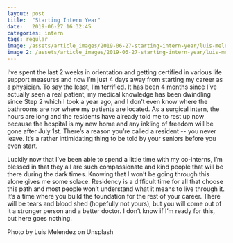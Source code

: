 ```yaml
--- 
layout: post
title:  "Starting Intern Year"
date:   2019-06-27 16:32:45
categories: intern
tags: regular
image: /assets/article_images/2019-06-27-starting-intern-year/luis-melendez.jpg
image 2: /assets/article_images/2019-06-27-starting-intern-year/luis-melendez_mobile.jpg
---
```


I’ve spent the last 2 weeks in orientation and getting certified in various life support measures and now I’m just 4 days away from starting my career as a physician. To say the least, I’m terrified. It has been 4 months since I’ve actually seen a real patient, my medical knowledge has been dwindling since Step 2 which I took a year ago, and I don’t even know where the bathrooms are nor where my patients are located. As a surgical intern, the hours are long and the residents have already told me to rest up now because the hospital is my new home and any inkling of freedom will be gone after July 1st. There’s a reason you’re called a resident -- you never leave. It’s a rather intimidating thing to be told by your seniors before you even start. 

Luckily now that I’ve been able to spend a little time with my co-interns, I’m blessed in that they all are such compassionate and kind people that will be there during the dark times. Knowing that I won’t be going through this alone gives me some solace. Residency is a difficult time for all that choose this path and most people won’t understand what it means to live through it. It’s a time where you build the foundation for the rest of your career. There will be tears and blood shed (hopefully not yours), but you will come out of it a stronger person and a better doctor. I don’t know if I’m ready for this, but here goes nothing. 

Photo by Luis Melendez on Unsplash